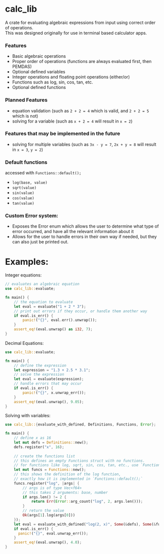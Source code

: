 # calc_lib

A crate for evaluating algebraic expressions from input using correct order of operations.\
This was designed originally for use in terminal based calculator apps.

### Features

* Basic algebraic operations
* Proper order of operations (functions are always evaluated first, then PEMDAS)
* Optional defined variables
* Integer operations and floating point operations (either/or)
* Functions such as log, sin, cos, tan, etc.
* Optional defined functions

### Planned Features

* equation validation (such as `2 + 2 = 4` which is valid, and `2 + 2 = 5` which is not)
* solving for a variable (such as `x + 2 = 4` will result in `x = 2`)

### Features that may be implemented in the future

* solving for multiple variables (such as `3x - y = 7`, `2x + y = 8` will result in `x = 3`, `y = 2`)

### Default functions
accessed with `Functions::default();`
* `log(base, value)`
* `sqrt(value)`
* `sin(value)`
* `cos(value)`
* `tan(value)`

### Custom Error system:

* Exposes the Error enum which allows the user to determine what type of error occurred, and have all the relevant information about it
* Allows for the user to handle errors in their own way if needed, but they can also just be printed out.

# Examples:
Integer equations:
```rust
// evaluates an algebraic equation
use calc_lib::evaluate;

fn main() {
    // the equation to evaluate
    let eval = evaluate("1 + 2 * 3");
    // print out errors if they occur, or handle them another way
    if eval.is_err() {
        panic!("{}", eval.err().unwrap());
    }
    assert_eq!(eval.unwrap() as i32, 7);
}
```
Decimal Equations:
```rust
use calc_lib::evaluate;

fn main() {
    // define the expression
    let expression = "1.3 + 2.5 * 3.1";
    // solve the expression
    let eval = evaluate(expression);
    // handle errors that may occur
    if eval.is_err() {
        panic!("{}", x.unwrap_err());
    }
    assert_eq!(eval.unwrap(), 9.05);
}
```
Solving with variables:
```rust
use calc_lib::{evaluate_with_defined, Definitions, Functions, Error};

fn main() {
    // define x as 16
    let mut defs = Definitions::new();
    defs.register("x", 16);
  
    // create the functions list
    // this defines an empty Functions struct with no functions.
    // for functions like log, sqrt, sin, cos, tan, etc., use `Functions::default()`
    let mut funcs = Functions::new();
    // this shows the definition of the log function,
    // exactly how it is implemented in `Functions::default();`
    funcs.register("log", |args| {
        // args is of type Vec<f64>
        // this takes 2 arguments: base, number
        if args.len() != 2 {
            return Err(Error::arg_count("log", 2, args.len()));
        }
        // return the value
        Ok(args[1].log(args[0]))
    });
    let eval = evaluate_with_defined("log(2, x)", Some(&defs), Some(&funcs));
    if eval.is_err() { 
      panic!("{}", eval.unwrap_err());
    }
    assert_eq!(eval.unwrap(), 4.0);
}
```
